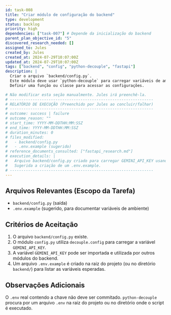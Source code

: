 ```yaml
---
id: task-008
title: "Criar módulo de configuração do backend"
type: development
status: backlog
priority: high
dependencies: ["task-007"] # Depende da inicialização do backend
parent_plan_objective_id: "5"
discovered_research_needed: []
assigned_to: Jules
created_by: Jules
created_at: 2024-07-29T10:07:00Z
updated_at: 2024-07-29T10:07:00Z
tags: ["backend", "config", "python-decouple", "fastapi"]
description: |
  Criar o arquivo `backend/config.py`.
  Este módulo deve usar `python-decouple` para carregar variáveis de ambiente, como `GEMINI_API_KEY`.
  Definir uma função ou classe para acessar as configurações.

# Não modificar esta seção manualmente. Jules irá preenchê-la.
# ---------------------------------------------------------------
# RELATÓRIO DE EXECUÇÃO (Preenchido por Jules ao concluir/falhar)
# ---------------------------------------------------------------
# outcome: success | failure
# outcome_reason: ""
# start_time: YYYY-MM-DDTHH:MM:SSZ
# end_time: YYYY-MM-DDTHH:MM:SSZ
# duration_minutes: 0
# files_modified:
#   - backend/config.py
#   - .env.example (sugerido)
# reference_documents_consulted: ["fastapi_research.md"]
# execution_details: |
#   Arquivo backend/config.py criado para carregar GEMINI_API_KEY usando python-decouple.
#   Sugerida a criação de um .env.example.
# ---------------------------------------------------------------
---
```


## Arquivos Relevantes (Escopo da Tarefa)
* `backend/config.py` (saída)
* `.env.example` (sugerido, para documentar variáveis de ambiente)

## Critérios de Aceitação
1. O arquivo `backend/config.py` existe.
2. O módulo `config.py` utiliza `decouple.config` para carregar a variável `GEMINI_API_KEY`.
3. A variável `GEMINI_API_KEY` pode ser importada e utilizada por outros módulos do backend.
4. Um arquivo `.env.example` é criado na raiz do projeto (ou no diretório `backend/`) para listar as variáveis esperadas.

## Observações Adicionais
O `.env` real contendo a chave não deve ser commitado. `python-decouple` procura por um arquivo `.env` na raiz do projeto ou no diretório onde o script é executado.
